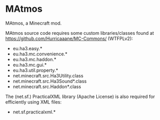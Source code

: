 MAtmos
======
MAtmos, a Minecraft mod.

MAtmos source code requires some custom libraries/classes found at https://github.com/Hurricaaane/MC-Commons/ (WTFPLv2):
- eu.ha3.easy.*
- eu.ha3.mc.convenience.*
- eu.ha3.mc.haddon.*
- eu.ha3.mc.gui.*
- eu.ha3.util.property.*
- net.minecraft.src.Ha3Utility.class
- net.minecraft.src.Ha3Sound*.class
- net.minecraft.src.Haddon*.class

The (net.sf.) PracticalXML library (Apache License) is also required for efficiently using XML files:
- net.sf.practicalxml.*
